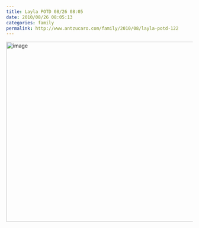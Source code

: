 ```yaml
---
title: Layla POTD 08/26 08:05
date: 2010/08/26 08:05:13
categories: family
permalink: http://www.antzucaro.com/family/2010/08/layla-potd-122
---
```

<img src="http://media.antzucaro.com/uploads/2011/02/IMG_20100826_080513.jpg" width="650px" height="485px" alt="image" style="display: block; margin-right: auto; margin-left: auto;">